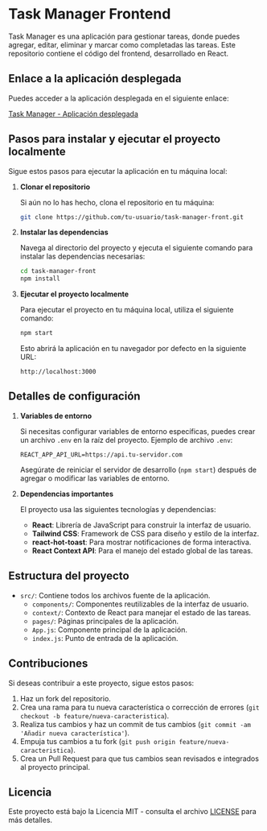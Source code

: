 
# Task Manager Frontend

Task Manager es una aplicación para gestionar tareas, donde puedes agregar, editar, eliminar y marcar como completadas las tareas. Este repositorio contiene el código del frontend, desarrollado en React.

## Enlace a la aplicación desplegada

Puedes acceder a la aplicación desplegada en el siguiente enlace:

[Task Manager - Aplicación desplegada](https://task-manager-front-ecru.vercel.app/)

## Pasos para instalar y ejecutar el proyecto localmente

Sigue estos pasos para ejecutar la aplicación en tu máquina local:

1. **Clonar el repositorio**

   Si aún no lo has hecho, clona el repositorio en tu máquina:

   ```bash
   git clone https://github.com/tu-usuario/task-manager-front.git
   ```

2. **Instalar las dependencias**

   Navega al directorio del proyecto y ejecuta el siguiente comando para instalar las dependencias necesarias:

   ```bash
   cd task-manager-front
   npm install
   ```

3. **Ejecutar el proyecto localmente**

   Para ejecutar el proyecto en tu máquina local, utiliza el siguiente comando:

   ```bash
   npm start
   ```

   Esto abrirá la aplicación en tu navegador por defecto en la siguiente URL:

   ```
   http://localhost:3000
   ```

## Detalles de configuración

1. **Variables de entorno**

   Si necesitas configurar variables de entorno específicas, puedes crear un archivo `.env` en la raíz del proyecto. Ejemplo de archivo `.env`:

   ```plaintext
   REACT_APP_API_URL=https://api.tu-servidor.com
   ```

   Asegúrate de reiniciar el servidor de desarrollo (`npm start`) después de agregar o modificar las variables de entorno.

2. **Dependencias importantes**

   El proyecto usa las siguientes tecnologías y dependencias:

   - **React**: Librería de JavaScript para construir la interfaz de usuario.
   - **Tailwind CSS**: Framework de CSS para diseño y estilo de la interfaz.
   - **react-hot-toast**: Para mostrar notificaciones de forma interactiva.
   - **React Context API**: Para el manejo del estado global de las tareas.

## Estructura del proyecto

- `src/`: Contiene todos los archivos fuente de la aplicación.
  - `components/`: Componentes reutilizables de la interfaz de usuario.
  - `context/`: Contexto de React para manejar el estado de las tareas.
  - `pages/`: Páginas principales de la aplicación.
  - `App.js`: Componente principal de la aplicación.
  - `index.js`: Punto de entrada de la aplicación.

## Contribuciones

Si deseas contribuir a este proyecto, sigue estos pasos:

1. Haz un fork del repositorio.
2. Crea una rama para tu nueva característica o corrección de errores (`git checkout -b feature/nueva-caracteristica`).
3. Realiza tus cambios y haz un commit de tus cambios (`git commit -am 'Añadir nueva característica'`).
4. Empuja tus cambios a tu fork (`git push origin feature/nueva-caracteristica`).
5. Crea un Pull Request para que tus cambios sean revisados e integrados al proyecto principal.

## Licencia

Este proyecto está bajo la Licencia MIT - consulta el archivo [LICENSE](./LICENSE) para más detalles.
